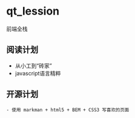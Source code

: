 # qt_lession
前端全栈

## 阅读计划
- 从小工到“砖家”
- javascript语言精粹

## 开源计划
    - 使用 markman + html5 + BEM + CSS3 写喜欢的页面
